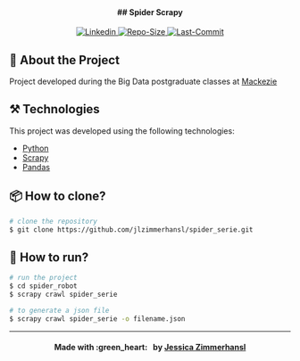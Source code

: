 <h4 align="center">
    <br />
    ## Spider Scrapy
    <br />
</h4>

<p align="center">

<a href="https://www.linkedin.com/in/jessica-zimmerhansl">
    <img alt="Linkedin" src="https://img.shields.io/badge/JessicaZimmerhansl-60a839?style=flat-square&logo=LinkedIn&labelColor=#60a839">
  </a>   
     <a href="https://github.com/jlzimmerhansl/spider_serie">
    <img alt="Repo-Size" src="https://img.shields.io/github/repo-size/jlzimmerhansl/spider_serie?color=%2360a839&style=flat-square">
  </a>    
                                                                                                         
  <a href="https://github.com/jlzimmerhansl/spider_serie/commits/master">
    <img alt="Last-Commit" src="https://img.shields.io/github/last-commit/jlzimmerhansl/spider_serie?color=%2360a839&style=flat-square">
  </a>

</p>

## :bookmark: About the Project

Project developed during the Big Data postgraduate classes at [Mackezie][url-mackenzie]

## :hammer_and_pick: Technologies

This project was developed using the following technologies:

- [Python][url-python]
- [Scrapy][url-scrapy]
- [Pandas][url-pandas]

## :package: How to clone?

```bash
# clone the repository
$ git clone https://github.com/jlzimmerhansl/spider_serie.git
```

## :rocket: How to run?

```bash
# run the project
$ cd spider_robot
$ scrapy crawl spider_serie

# to generate a json file
$ scrapy crawl spider_serie -o filename.json
```

---

<h4 align="center">
Made with :green_heart: &nbsp; by <a href="https://www.linkedin.com/in/jessica-zimmerhansl" target="_blank">Jessica Zimmerhansl</a>
</h4>

[url-python]: https://www.python.org/
[url-scrapy]: https://scrapy.org/
[url-pandas]: https://pandas.pydata.org/
[url-license]: https://github.com/jlzimmerhansl/LetMeAsk/blob/master/LICENSE
[url-mackenzie]: https://www.mackenzie.br/pos-graduacao/especializacao/sao-paulo-higienopolis/tecnologia-da-informacao/ciencia-de-dados-big-data-analytics
